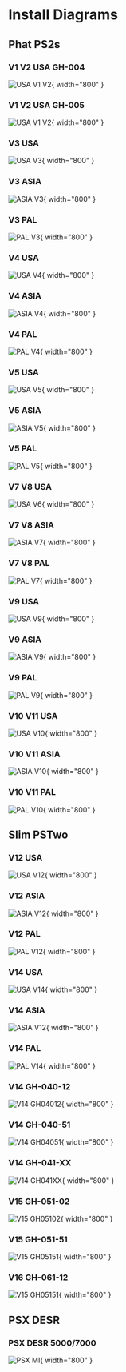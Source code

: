 # Install Diagrams


## Phat PS2s

### V1 V2 USA GH-004
![USA V1 V2](install-diagrams/USA-GH004.JPG){ width="800" }

### V1 V2 USA GH-005
![USA V1 V2](install-diagrams/USA-GH005.JPG){ width="800" }

### V3 USA
![USA V3](install-diagrams/USA-V3.JPG){ width="800" }

### V3 ASIA
![ASIA V3](install-diagrams/Japan-Taiwan-V3.JPG){ width="800" }

### V3 PAL
![PAL V3](install-diagrams/PAL-V3.JPG){ width="800" }

### V4 USA
![USA V4](install-diagrams/USA-V4.JPG){ width="800" }

### V4 ASIA
![ASIA V4](install-diagrams/Japan-Taiwan-V4.JPG){ width="800" }

### V4 PAL
![PAL V4](install-diagrams/PAL-V4.JPG){ width="800" }

### V5 USA
![USA V5](install-diagrams/USA-v5.JPG){ width="800" }

### V5 ASIA
![ASIA V5](install-diagrams/Japan-Taiwan-V5.JPG){ width="800" }

### V5 PAL
![PAL V5](install-diagrams/PAL-V5.JPG){ width="800" }

### V7 V8 USA
![USA V6](install-diagrams/USA-V7.JPG){ width="800" }

### V7 V8 ASIA
![ASIA V7](install-diagrams/Japan-Taiwan-V7-V8.JPG){ width="800" }

### V7 V8 PAL
![PAL V7](install-diagrams/PAL-V7.JPG){ width="800" }

### V9 USA
![USA V9](install-diagrams/USA-V9.JPG){ width="800" }

### V9 ASIA
![ASIA V9](install-diagrams/JAPAN-TAIWAN-V9.JPG){ width="800" }

### V9 PAL
![PAL V9](install-diagrams/PAL-V9.JPG){ width="800" }

### V10 V11 USA
![USA V10](install-diagrams/USA-V10-11.JPG){ width="800" }

### V10 V11 ASIA
![ASIA V10](install-diagrams/Japan-Taiwan-V10-11.JPG){ width="800" }

### V10 V11 PAL
![PAL V10](install-diagrams/PAL-V10-11.JPG){ width="800" }


## Slim PSTwo

### V12 USA
![USA V12](install-diagrams/USA-V12.JPG){ width="800" }

### V12 ASIA
![ASIA V12](install-diagrams/Japan-Taiwan-V5.JPG){ width="800" }

### V12 PAL
![PAL V12](install-diagrams/PAL-V12.JPG){ width="800" }

### V14 USA
![USA V14](install-diagrams/USA-V14.JPG){ width="800" }

### V14 ASIA
![ASIA V12](install-diagrams/Japan-Taiwan-V14.JPG){ width="800" }

### V14 PAL
![PAL V14](install-diagrams/PAL-V14.JPG){ width="800" }

### V14 GH-040-12
![V14 GH04012](install-diagrams/V14-GH040-12.JPG){ width="800" }

### V14 GH-040-51
![V14 GH04051](install-diagrams/V14-GH040-51.JPG){ width="800" }

### V14 GH-041-XX
![V14 GH041XX](install-diagrams/V14-GH041-xx.JPG){ width="800" }

### V15 GH-051-02
![V15 GH05102](install-diagrams/V15-GH051-02.JPG){ width="800" }

### V15 GH-051-51
![V15 GH05151](install-diagrams/V15-GH051-51.JPG){ width="800" }

### V16 GH-061-12
![V15 GH05151](install-diagrams/V16-GH061-12.jpg){ width="800" }


## PSX DESR 

### PSX DESR 5000/7000
![PSX MI](install-diagrams/Matrix_Infinity_PSX_DESR-70xx-5000.jpg){ width="800" }
